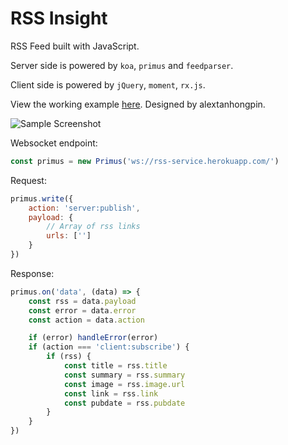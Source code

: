 # RSS Insight

RSS Feed built with JavaScript.

Server side is powered by `koa`, `primus` and `feedparser`.

Client side is powered by `jQuery`, `moment`, `rx.js`.

View the working example [here](https://rss-service.herokuapp.com/). Designed by alextanhongpin.

![Sample Screenshot](/Snip20170211_2.png.png)

Websocket endpoint:

```javascript
const primus = new Primus('ws://rss-service.herokuapp.com/')
```

Request:

```javascript
primus.write({
    action: 'server:publish', 
    payload: {
        // Array of rss links
        urls: ['']
    }
})
```

Response:

```javascript
primus.on('data', (data) => {
    const rss = data.payload
    const error = data.error
    const action = data.action

    if (error) handleError(error)
    if (action === 'client:subscribe') {
        if (rss) {
            const title = rss.title
            const summary = rss.summary
            const image = rss.image.url
            const link = rss.link
            const pubdate = rss.pubdate
        }
    }
})
```
